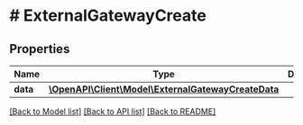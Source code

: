 # # ExternalGatewayCreate

## Properties

Name | Type | Description | Notes
------------ | ------------- | ------------- | -------------
**data** | [**\OpenAPI\Client\Model\ExternalGatewayCreateData**](ExternalGatewayCreateData.md) |  |

[[Back to Model list]](../../README.md#models) [[Back to API list]](../../README.md#endpoints) [[Back to README]](../../README.md)
